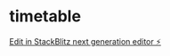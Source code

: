 # timetable

[Edit in StackBlitz next generation editor ⚡️](https://stackblitz.com/~/github.com/divy0dev/timetable)